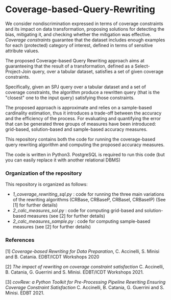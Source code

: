 # Coverage-based-Query-Rewriting


We consider nondiscrimination expressed in terms of coverage constraints and its impact on data transformation, proposing solutions for detecting the bias, mitigating it, and checking whether the mitigation was effective.
*Coverage constraints* guarantee that the dataset includes enough examples for each (protected) category of interest, defined in terms of sensitive attribute values.

The proposed Coverage-based Query Rewriting approach aims at guaranteeing that the result of a transformation, defined as a Select-Project-Join query, over a tabular dataset, satisfies a set of given coverage constraints.

Specifically, given an SPJ query over a tabular dataset and a set of coverage constraints, the algorithm produce a rewritten query (that is the "closest" one to the input query) satisfying those constraints.



The proposed approach is approximate and relies on a sample-based cardinality estimation, thus it introduces a trade-off between the accuracy and the efficiency of the process.
For evaluating and quantifying the error that can be generated three groups of measures have been introduced: grid-based, solution-based and sample-based accuracy measures.

This repository contains both the code for running the coverage-based query rewriting algorithm and computing the proposed accuracy measures.

The code is written in Python3. PostgreSQL is required to run this code (but you can easily replace it with another relational DBMS)


### Organization of the repository
This repository is organized as follows:

- *1_coverage_rewriting_sql.py* : code for running the three main variations of the rewriting algorithms (CRBase, CRBaseP, CRBaseI, CRBaseIP) (See [1] for further details)
- *2_calc_measures_sol.py* : code for computing grid-based and solution-based measures (see [2] for further details)
- *2_calc_measures_sample.py* : code for computing sample-based measures (see [2] for further details)




### References

[1] *Coverage-based Rewriting for Data Preparation*, C. Accinelli, S. Minisi and B. Catania. EDBT/ICDT Workshops 2020

[2] *The impact of rewriting on coverage constraint satisfaction* C. Accinelli, B. Catania, G. Guerrini and S. Minisi. EDBT/ICDT Workshops 2021.

[3] *covRew: a Python Toolkit for Pre-Processing Pipeline Rewriting Ensuring Coverage Constraint Satisfaction* C. Accinelli, B. Catania, G. Guerrini and S. Minisi. EDBT 2021.
